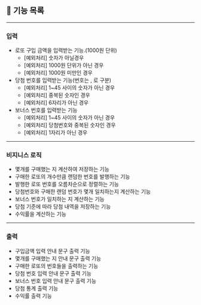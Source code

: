 ## 🚀 기능 목록
***
### 입력
* 로또 구입 금액을 입력받는 기능.(1000원 단위)
  * [예외처리] 숫자가 아닐경우
  * [예외처리] 1000원 단위가 아닌 경우
  * [예외처리] 1000원 미만인 경우
* 당첨 번호를 입력받는 기능(번호는 , 로 구분)
  * [예외처리] 1~45 사이의 숫자가 아닌 경우
  * [예외처리] 중복된 숫자인 경우
  * [예외처리] 6자리가 아닌 경우
* 보너스 번호를 입력받는 기능
  * [예외처리] 1~45 사이의 숫자가 아닌 경우
  * [예외처리] 당첨번호와 중복된 숫자인 경우
  * [예외처리] 1자리가 아닌 경우
***
### 비지니스 로직
* 몇개를 구매했는 지 계산하여 저장하는 기능
* 구매한 로또의 개수만큼 랜덤한 번호를 발행하는 기능
* 발행한 로또 번호를 오름차순으로 정렬하는 기능
* 당첨번호와 구매한 랜덤 번호가 몇개 일치하는지 계산하는 기능
* 보너스 번호가 일치하는 지 계산하는 기능
* 당첨 기준에 따라 당첨 내역을 저장하는 기능
* 수익률을 계산하는 기능
***
### 출력
* 구입금액 입력 안내 문구 출력 기능
* 몇개를 구매했는 지 안내 문구 출력 기능
* 구매한 로또의 번호들을 출력하는 기능
* 당첨 번호 입력 안내 문구 출력 기능
* 보너스 번호 입력 안내 문구 출력 기능
* 당첨 통계 출력 기능
* 수익률 출력 기능